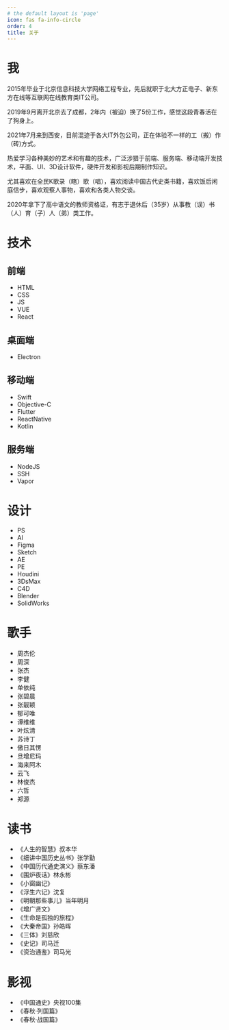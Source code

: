 ```yaml
---
# the default layout is 'page'
icon: fas fa-info-circle
order: 4
title: 关于
---
```


# 我
2015年毕业于北京信息科技大学网络工程专业，先后就职于北大方正电子、新东方在线等互联网在线教育类IT公司。

2019年9月离开北京去了成都，2年内（被迫）换了5份工作，感觉这段青春活在了狗身上。

2021年7月来到西安，目前混迹于各大IT外包公司，正在体验不一样的工（搬）作（砖)方式。

热爱学习各种美妙的艺术和有趣的技术，广泛涉猎于前端、服务端、移动端开发技术，平面、UI、3D设计软件，硬件开发和影视后期制作知识。

尤其喜欢在全民K歌录（瞎）歌（唱），喜欢阅读中国古代史类书籍，喜欢饭后闲庭信步，喜欢观察人事物，喜欢和各类人物交谈。

2020年拿下了高中语文的教师资格证，有志于退休后（35岁）从事教（误）书（人）育（子）人（弟）类工作。

# 技术
## 前端
- HTML
- CSS
- JS
- VUE
- React

## 桌面端
- Electron

## 移动端
- Swift
- Objective-C
- Flutter
- ReactNative
- Kotlin

## 服务端
- NodeJS
- SSH
- Vapor

# 设计
- PS
- AI
- Figma
- Sketch
- AE
- PE
- Houdini
- 3DsMax
- C4D
- Blender
- SolidWorks

# 歌手
- 周杰伦
- 周深
- 张杰
- 李健
- 单依纯
- 张碧晨
- 张靓颖
- 郁可唯
- 谭维维
- 叶炫清
- 苏诗丁
- 傲日其愣
- 旦增尼玛
- 海来阿木
- 云飞
- 林俊杰
- 六哲
- 郑源


# 读书
- 《人生的智慧》叔本华
- 《细讲中国历史丛书》张学勤
- 《中国历代通史演义》蔡东潘
- 《围炉夜话》林永彬
- 《小窗幽记》
- 《浮生六记》沈复
- 《明朝那些事儿》当年明月
- 《增广贤文》
- 《生命是孤独的旅程》
- 《大秦帝国》孙皓晖
- 《三体》刘慈欣
- 《史记》司马迁
- 《资治通鉴》司马光

# 影视
- 《中国通史》央视100集
- 《春秋·列国篇》
- 《春秋·战国篇》
